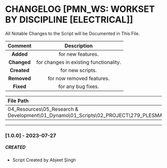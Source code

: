 # CHANGELOG [PMN_WS: WORKSET BY DISCIPLINE [ELECTRICAL]]
All Notable Changes to the Script will be Documented in This File.

| Comment | Description |
| :--: | :--: |
| **Added**  | for new features. |
|**Changed** |for changes in existing functionality. |
|**Created** | for new scripts. |
|**Removed** |for now removed features. |
|**Fixed** |for any bug fixes. |

| File Path | 
| :-- |
|04_Resources\05_Research & Development\01_Dynamo\01_Scripts\02_PROJECT\279_PLESMANLAAN\WORKSET|
------------------------------------------------------------------

### [1.0.0] - 2023-07-27
##### CREATED
- Script Created by Abjeet Singh